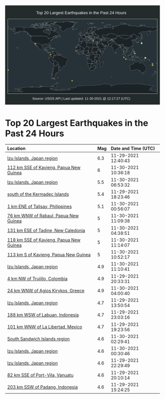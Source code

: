 ![Map](./map.png)

# Top 20 Largest Earthquakes in the Past 24 Hours

| Location | Mag | Date and Time (UTC) |
|:---|:---|:---|
| [Izu Islands, Japan region](https://earthquake.usgs.gov/earthquakes/eventpage/us7000fxyq) | 6.3 | 11-29-2021 12:40:43 |
| [112 km SSE of Kavieng, Papua New Guinea](https://earthquake.usgs.gov/earthquakes/eventpage/us6000g7v8) | 6 | 11-30-2021 10:36:18 |
| [Izu Islands, Japan region](https://earthquake.usgs.gov/earthquakes/eventpage/us6000g7tw) | 5.5 | 11-30-2021 06:53:32 |
| [south of the Kermadec Islands](https://earthquake.usgs.gov/earthquakes/eventpage/us6000g7p3) | 5.4 | 11-29-2021 18:23:46 |
| [1 km ENE of Talisay, Philippines](https://earthquake.usgs.gov/earthquakes/eventpage/us6000g7s9) | 5.1 | 11-30-2021 00:56:07 |
| [76 km WNW of Rabaul, Papua New Guinea](https://earthquake.usgs.gov/earthquakes/eventpage/us6000g7vi) | 5 | 11-30-2021 11:09:38 |
| [131 km ESE of Tadine, New Caledonia](https://earthquake.usgs.gov/earthquakes/eventpage/us6000g7th) | 5 | 11-30-2021 04:38:51 |
| [118 km SSE of Kavieng, Papua New Guinea](https://earthquake.usgs.gov/earthquakes/eventpage/us6000g7vl) | 5 | 11-30-2021 11:14:07 |
| [113 km S of Kavieng, Papua New Guinea](https://earthquake.usgs.gov/earthquakes/eventpage/us6000g7vp) | 5 | 11-30-2021 10:52:17 |
| [Izu Islands, Japan region](https://earthquake.usgs.gov/earthquakes/eventpage/us6000g7vj) | 4.9 | 11-30-2021 11:10:41 |
| [4 km NW of Trujillo, Colombia](https://earthquake.usgs.gov/earthquakes/eventpage/us6000g7q7) | 4.9 | 11-29-2021 20:33:31 |
| [24 km WNW of Agios Kirykos, Greece](https://earthquake.usgs.gov/earthquakes/eventpage/us6000g7ta) | 4.9 | 11-30-2021 04:00:40 |
| [Izu Islands, Japan region](https://earthquake.usgs.gov/earthquakes/eventpage/us7000fxzi) | 4.7 | 11-29-2021 13:50:54 |
| [188 km WSW of Labuan, Indonesia](https://earthquake.usgs.gov/earthquakes/eventpage/us6000g7rp) | 4.7 | 11-29-2021 23:03:16 |
| [101 km WNW of La Libertad, Mexico](https://earthquake.usgs.gov/earthquakes/eventpage/us6000g7pp) | 4.7 | 11-29-2021 19:23:56 |
| [South Sandwich Islands region](https://earthquake.usgs.gov/earthquakes/eventpage/us6000g7su) | 4.6 | 11-30-2021 02:29:41 |
| [Izu Islands, Japan region](https://earthquake.usgs.gov/earthquakes/eventpage/us6000g7sa) | 4.6 | 11-30-2021 00:30:46 |
| [Izu Islands, Japan region](https://earthquake.usgs.gov/earthquakes/eventpage/us6000g7ri) | 4.6 | 11-29-2021 22:29:49 |
| [82 km SSE of Port-Vila, Vanuatu](https://earthquake.usgs.gov/earthquakes/eventpage/us6000g7q3) | 4.6 | 11-29-2021 20:10:14 |
| [203 km SSW of Padang, Indonesia](https://earthquake.usgs.gov/earthquakes/eventpage/us7000fxzv) | 4.6 | 11-29-2021 15:24:25 |
